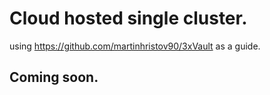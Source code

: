 # Cloud hosted single cluster.

using https://github.com/martinhristov90/3xVault as a guide.

## Coming soon.